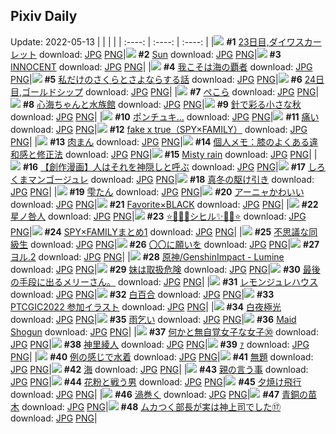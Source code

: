 ## Pixiv Daily
Update: 2022-05-13
|      |      |      |
| :----: | :----: | :----: |
|![](https://pixiv.microyu.workers.dev/c/240x480/img-master/img/2022/05/11/00/00/08/98259485_p0_master1200.jpg) **#1** [23日目,ダイワスカーレット](https://www.pixiv.net/artworks/98259485) download: [JPG](https://pixiv.microyu.workers.dev/img-original/img/2022/05/11/00/00/08/98259485_p0.jpg) [PNG](https://pixiv.microyu.workers.dev/img-original/img/2022/05/11/00/00/08/98259485_p0.png)|![](https://pixiv.microyu.workers.dev/c/240x480/img-master/img/2022/05/12/00/00/13/98280356_p0_master1200.jpg) **#2** [Sun](https://www.pixiv.net/artworks/98280356) download: [JPG](https://pixiv.microyu.workers.dev/img-original/img/2022/05/12/00/00/13/98280356_p0.jpg) [PNG](https://pixiv.microyu.workers.dev/img-original/img/2022/05/12/00/00/13/98280356_p0.png)|![](https://pixiv.microyu.workers.dev/c/240x480/img-master/img/2022/05/11/00/00/12/98259515_p0_master1200.jpg) **#3** [INNOCENT](https://www.pixiv.net/artworks/98259515) download: [JPG](https://pixiv.microyu.workers.dev/img-original/img/2022/05/11/00/00/12/98259515_p0.jpg) [PNG](https://pixiv.microyu.workers.dev/img-original/img/2022/05/11/00/00/12/98259515_p0.png)|
|![](https://pixiv.microyu.workers.dev/c/240x480/img-master/img/2022/05/11/07/30/01/98265134_p0_master1200.jpg) **#4** [我こそは海の覇者](https://www.pixiv.net/artworks/98265134) download: [JPG](https://pixiv.microyu.workers.dev/img-original/img/2022/05/11/07/30/01/98265134_p0.jpg) [PNG](https://pixiv.microyu.workers.dev/img-original/img/2022/05/11/07/30/01/98265134_p0.png)|![](https://pixiv.microyu.workers.dev/c/240x480/img-master/img/2022/05/11/00/00/21/98259567_p0_master1200.jpg) **#5** [私だけのさくらとさよならする話](https://www.pixiv.net/artworks/98259567) download: [JPG](https://pixiv.microyu.workers.dev/img-original/img/2022/05/11/00/00/21/98259567_p0.jpg) [PNG](https://pixiv.microyu.workers.dev/img-original/img/2022/05/11/00/00/21/98259567_p0.png)|![](https://pixiv.microyu.workers.dev/c/240x480/img-master/img/2022/05/12/00/00/07/98280322_p0_master1200.jpg) **#6** [24日目,ゴールドシップ](https://www.pixiv.net/artworks/98280322) download: [JPG](https://pixiv.microyu.workers.dev/img-original/img/2022/05/12/00/00/07/98280322_p0.jpg) [PNG](https://pixiv.microyu.workers.dev/img-original/img/2022/05/12/00/00/07/98280322_p0.png)|
|![](https://pixiv.microyu.workers.dev/c/240x480/img-master/img/2022/05/12/00/00/00/98280261_p0_master1200.jpg) **#7** [ぺこら](https://www.pixiv.net/artworks/98280261) download: [JPG](https://pixiv.microyu.workers.dev/img-original/img/2022/05/12/00/00/00/98280261_p0.jpg) [PNG](https://pixiv.microyu.workers.dev/img-original/img/2022/05/12/00/00/00/98280261_p0.png)|![](https://pixiv.microyu.workers.dev/c/240x480/img-master/img/2022/05/12/00/00/04/98280296_p0_master1200.jpg) **#8** [心海ちゃんと水族館](https://www.pixiv.net/artworks/98280296) download: [JPG](https://pixiv.microyu.workers.dev/img-original/img/2022/05/12/00/00/04/98280296_p0.jpg) [PNG](https://pixiv.microyu.workers.dev/img-original/img/2022/05/12/00/00/04/98280296_p0.png)|![](https://pixiv.microyu.workers.dev/c/240x480/img-master/img/2022/05/11/00/00/03/98259444_p0_master1200.jpg) **#9** [針で彩る小さな秋](https://www.pixiv.net/artworks/98259444) download: [JPG](https://pixiv.microyu.workers.dev/img-original/img/2022/05/11/00/00/03/98259444_p0.jpg) [PNG](https://pixiv.microyu.workers.dev/img-original/img/2022/05/11/00/00/03/98259444_p0.png)|
|![](https://pixiv.microyu.workers.dev/c/240x480/img-master/img/2022/05/12/07/30/00/98285809_p0_master1200.jpg) **#10** [ポンチュキ…](https://www.pixiv.net/artworks/98285809) download: [JPG](https://pixiv.microyu.workers.dev/img-original/img/2022/05/12/07/30/00/98285809_p0.jpg) [PNG](https://pixiv.microyu.workers.dev/img-original/img/2022/05/12/07/30/00/98285809_p0.png)|![](https://pixiv.microyu.workers.dev/c/240x480/img-master/img/2022/05/11/19/23/25/98273666_p0_master1200.jpg) **#11** [痛い](https://www.pixiv.net/artworks/98273666) download: [JPG](https://pixiv.microyu.workers.dev/img-original/img/2022/05/11/19/23/25/98273666_p0.jpg) [PNG](https://pixiv.microyu.workers.dev/img-original/img/2022/05/11/19/23/25/98273666_p0.png)|![](https://pixiv.microyu.workers.dev/c/240x480/img-master/img/2022/05/12/22/12/14/98292206_p0_master1200.jpg) **#12** [fake x true（SPY×FAMILY）](https://www.pixiv.net/artworks/98292206) download: [JPG](https://pixiv.microyu.workers.dev/img-original/img/2022/05/12/22/12/14/98292206_p0.jpg) [PNG](https://pixiv.microyu.workers.dev/img-original/img/2022/05/12/22/12/14/98292206_p0.png)|
|![](https://pixiv.microyu.workers.dev/c/240x480/img-master/img/2022/05/11/17/20/03/98271520_p0_master1200.jpg) **#13** [肉まん](https://www.pixiv.net/artworks/98271520) download: [JPG](https://pixiv.microyu.workers.dev/img-original/img/2022/05/11/17/20/03/98271520_p0.jpg) [PNG](https://pixiv.microyu.workers.dev/img-original/img/2022/05/11/17/20/03/98271520_p0.png)|![](https://pixiv.microyu.workers.dev/c/240x480/img-master/img/2022/05/12/09/00/01/98286553_p0_master1200.jpg) **#14** [個人メモ：膝のよくある違和感と修正法](https://www.pixiv.net/artworks/98286553) download: [JPG](https://pixiv.microyu.workers.dev/img-original/img/2022/05/12/09/00/01/98286553_p0.jpg) [PNG](https://pixiv.microyu.workers.dev/img-original/img/2022/05/12/09/00/01/98286553_p0.png)|![](https://pixiv.microyu.workers.dev/c/240x480/img-master/img/2022/05/11/00/00/06/98259473_p0_master1200.jpg) **#15** [Misty rain](https://www.pixiv.net/artworks/98259473) download: [JPG](https://pixiv.microyu.workers.dev/img-original/img/2022/05/11/00/00/06/98259473_p0.jpg) [PNG](https://pixiv.microyu.workers.dev/img-original/img/2022/05/11/00/00/06/98259473_p0.png)|
|![](https://pixiv.microyu.workers.dev/c/240x480/img-master/img/2022/05/12/23/00/01/98299541_p0_master1200.jpg) **#16** [【創作漫画】人はそれを神隠しと呼ぶ](https://www.pixiv.net/artworks/98299541) download: [JPG](https://pixiv.microyu.workers.dev/img-original/img/2022/05/12/23/00/01/98299541_p0.jpg) [PNG](https://pixiv.microyu.workers.dev/img-original/img/2022/05/12/23/00/01/98299541_p0.png)|![](https://pixiv.microyu.workers.dev/c/240x480/img-master/img/2022/05/11/20/30/00/98274989_p0_master1200.jpg) **#17** [しろくまマンゴージュレ](https://www.pixiv.net/artworks/98274989) download: [JPG](https://pixiv.microyu.workers.dev/img-original/img/2022/05/11/20/30/00/98274989_p0.jpg) [PNG](https://pixiv.microyu.workers.dev/img-original/img/2022/05/11/20/30/00/98274989_p0.png)|![](https://pixiv.microyu.workers.dev/c/240x480/img-master/img/2022/05/12/00/00/03/98280286_p0_master1200.jpg) **#18** [真冬の駆け引き](https://www.pixiv.net/artworks/98280286) download: [JPG](https://pixiv.microyu.workers.dev/img-original/img/2022/05/12/00/00/03/98280286_p0.jpg) [PNG](https://pixiv.microyu.workers.dev/img-original/img/2022/05/12/00/00/03/98280286_p0.png)|
|![](https://pixiv.microyu.workers.dev/c/240x480/img-master/img/2022/05/12/00/00/06/98280310_p0_master1200.jpg) **#19** [雫たん](https://www.pixiv.net/artworks/98280310) download: [JPG](https://pixiv.microyu.workers.dev/img-original/img/2022/05/12/00/00/06/98280310_p0.jpg) [PNG](https://pixiv.microyu.workers.dev/img-original/img/2022/05/12/00/00/06/98280310_p0.png)|![](https://pixiv.microyu.workers.dev/c/240x480/img-master/img/2022/05/11/12/03/17/98267682_p0_master1200.jpg) **#20** [アーニャかわいい](https://www.pixiv.net/artworks/98267682) download: [JPG](https://pixiv.microyu.workers.dev/img-original/img/2022/05/11/12/03/17/98267682_p0.jpg) [PNG](https://pixiv.microyu.workers.dev/img-original/img/2022/05/11/12/03/17/98267682_p0.png)|![](https://pixiv.microyu.workers.dev/c/240x480/img-master/img/2022/05/11/00/00/16/98259544_p0_master1200.jpg) **#21** [Favorite×BLACK](https://www.pixiv.net/artworks/98259544) download: [JPG](https://pixiv.microyu.workers.dev/img-original/img/2022/05/11/00/00/16/98259544_p0.jpg) [PNG](https://pixiv.microyu.workers.dev/img-original/img/2022/05/11/00/00/16/98259544_p0.png)|
|![](https://pixiv.microyu.workers.dev/c/240x480/img-master/img/2022/05/11/00/00/08/98259486_p0_master1200.jpg) **#22** [星ノ咎人](https://www.pixiv.net/artworks/98259486) download: [JPG](https://pixiv.microyu.workers.dev/img-original/img/2022/05/11/00/00/08/98259486_p0.jpg) [PNG](https://pixiv.microyu.workers.dev/img-original/img/2022/05/11/00/00/08/98259486_p0.png)|![](https://pixiv.microyu.workers.dev/c/240x480/img-master/img/2022/05/11/00/00/09/98259490_p0_master1200.jpg) **#23** [⭐️🔷🔶✨シヒル✨🔶🔷⭐️](https://www.pixiv.net/artworks/98259490) download: [JPG](https://pixiv.microyu.workers.dev/img-original/img/2022/05/11/00/00/09/98259490_p0.jpg) [PNG](https://pixiv.microyu.workers.dev/img-original/img/2022/05/11/00/00/09/98259490_p0.png)|![](https://pixiv.microyu.workers.dev/c/240x480/img-master/img/2022/05/11/18/00/06/98272122_p0_master1200.jpg) **#24** [SPY×FAMILYまとめ1](https://www.pixiv.net/artworks/98272122) download: [JPG](https://pixiv.microyu.workers.dev/img-original/img/2022/05/11/18/00/06/98272122_p0.jpg) [PNG](https://pixiv.microyu.workers.dev/img-original/img/2022/05/11/18/00/06/98272122_p0.png)|
|![](https://pixiv.microyu.workers.dev/c/240x480/img-master/img/2022/05/12/17/33/22/98292195_p0_master1200.jpg) **#25** [不思議な同級生](https://www.pixiv.net/artworks/98292195) download: [JPG](https://pixiv.microyu.workers.dev/img-original/img/2022/05/12/17/33/22/98292195_p0.jpg) [PNG](https://pixiv.microyu.workers.dev/img-original/img/2022/05/12/17/33/22/98292195_p0.png)|![](https://pixiv.microyu.workers.dev/c/240x480/img-master/img/2022/05/12/17/42/57/98292337_p0_master1200.jpg) **#26** [〇〇に願いを](https://www.pixiv.net/artworks/98292337) download: [JPG](https://pixiv.microyu.workers.dev/img-original/img/2022/05/12/17/42/57/98292337_p0.jpg) [PNG](https://pixiv.microyu.workers.dev/img-original/img/2022/05/12/17/42/57/98292337_p0.png)|![](https://pixiv.microyu.workers.dev/c/240x480/img-master/img/2022/05/11/00/43/59/98260886_p0_master1200.jpg) **#27** [ヨル.2](https://www.pixiv.net/artworks/98260886) download: [JPG](https://pixiv.microyu.workers.dev/img-original/img/2022/05/11/00/43/59/98260886_p0.jpg) [PNG](https://pixiv.microyu.workers.dev/img-original/img/2022/05/11/00/43/59/98260886_p0.png)|
|![](https://pixiv.microyu.workers.dev/c/240x480/img-master/img/2022/05/11/02/08/17/98262399_p0_master1200.jpg) **#28** [原神/GenshinImpact - Lumine](https://www.pixiv.net/artworks/98262399) download: [JPG](https://pixiv.microyu.workers.dev/img-original/img/2022/05/11/02/08/17/98262399_p0.jpg) [PNG](https://pixiv.microyu.workers.dev/img-original/img/2022/05/11/02/08/17/98262399_p0.png)|![](https://pixiv.microyu.workers.dev/c/240x480/img-master/img/2022/05/12/17/25/22/98292090_p0_master1200.jpg) **#29** [妹は取扱危険](https://www.pixiv.net/artworks/98292090) download: [JPG](https://pixiv.microyu.workers.dev/img-original/img/2022/05/12/17/25/22/98292090_p0.jpg) [PNG](https://pixiv.microyu.workers.dev/img-original/img/2022/05/12/17/25/22/98292090_p0.png)|![](https://pixiv.microyu.workers.dev/c/240x480/img-master/img/2022/05/12/13/13/06/98288988_p0_master1200.jpg) **#30** [最後の手段に出るメリーさん。](https://www.pixiv.net/artworks/98288988) download: [JPG](https://pixiv.microyu.workers.dev/img-original/img/2022/05/12/13/13/06/98288988_p0.jpg) [PNG](https://pixiv.microyu.workers.dev/img-original/img/2022/05/12/13/13/06/98288988_p0.png)|
|![](https://pixiv.microyu.workers.dev/c/240x480/img-master/img/2022/05/12/20/30/00/98295670_p0_master1200.jpg) **#31** [レモンジュレハウス](https://www.pixiv.net/artworks/98295670) download: [JPG](https://pixiv.microyu.workers.dev/img-original/img/2022/05/12/20/30/00/98295670_p0.jpg) [PNG](https://pixiv.microyu.workers.dev/img-original/img/2022/05/12/20/30/00/98295670_p0.png)|![](https://pixiv.microyu.workers.dev/c/240x480/img-master/img/2022/05/12/00/00/11/98280345_p0_master1200.jpg) **#32** [白百合](https://www.pixiv.net/artworks/98280345) download: [JPG](https://pixiv.microyu.workers.dev/img-original/img/2022/05/12/00/00/11/98280345_p0.jpg) [PNG](https://pixiv.microyu.workers.dev/img-original/img/2022/05/12/00/00/11/98280345_p0.png)|![](https://pixiv.microyu.workers.dev/c/240x480/img-master/img/2022/05/12/13/59/24/98289599_p0_master1200.jpg) **#33** [PTCGIC2022 参加イラスト](https://www.pixiv.net/artworks/98289599) download: [JPG](https://pixiv.microyu.workers.dev/img-original/img/2022/05/12/13/59/24/98289599_p0.jpg) [PNG](https://pixiv.microyu.workers.dev/img-original/img/2022/05/12/13/59/24/98289599_p0.png)|
|![](https://pixiv.microyu.workers.dev/c/240x480/img-master/img/2022/05/12/00/00/08/98280328_p0_master1200.jpg) **#34** [白夜極光](https://www.pixiv.net/artworks/98280328) download: [JPG](https://pixiv.microyu.workers.dev/img-original/img/2022/05/12/00/00/08/98280328_p0.jpg) [PNG](https://pixiv.microyu.workers.dev/img-original/img/2022/05/12/00/00/08/98280328_p0.png)|![](https://pixiv.microyu.workers.dev/c/240x480/img-master/img/2022/05/11/00/00/23/98259577_p0_master1200.jpg) **#35** [雨乞い](https://www.pixiv.net/artworks/98259577) download: [JPG](https://pixiv.microyu.workers.dev/img-original/img/2022/05/11/00/00/23/98259577_p0.jpg) [PNG](https://pixiv.microyu.workers.dev/img-original/img/2022/05/11/00/00/23/98259577_p0.png)|![](https://pixiv.microyu.workers.dev/c/240x480/img-master/img/2022/05/11/00/24/00/98260359_p0_master1200.jpg) **#36** [Maid Shogun](https://www.pixiv.net/artworks/98260359) download: [JPG](https://pixiv.microyu.workers.dev/img-original/img/2022/05/11/00/24/00/98260359_p0.jpg) [PNG](https://pixiv.microyu.workers.dev/img-original/img/2022/05/11/00/24/00/98260359_p0.png)|
|![](https://pixiv.microyu.workers.dev/c/240x480/img-master/img/2022/05/11/18/00/02/98272110_p0_master1200.jpg) **#37** [何かと無自覚女子な女子㉚](https://www.pixiv.net/artworks/98272110) download: [JPG](https://pixiv.microyu.workers.dev/img-original/img/2022/05/11/18/00/02/98272110_p0.jpg) [PNG](https://pixiv.microyu.workers.dev/img-original/img/2022/05/11/18/00/02/98272110_p0.png)|![](https://pixiv.microyu.workers.dev/c/240x480/img-master/img/2022/05/12/00/11/02/98280806_p0_master1200.jpg) **#38** [神里綾人](https://www.pixiv.net/artworks/98280806) download: [JPG](https://pixiv.microyu.workers.dev/img-original/img/2022/05/12/00/11/02/98280806_p0.jpg) [PNG](https://pixiv.microyu.workers.dev/img-original/img/2022/05/12/00/11/02/98280806_p0.png)|![](https://pixiv.microyu.workers.dev/c/240x480/img-master/img/2022/05/11/12/22/10/98267895_p0_master1200.jpg) **#39** [ｧ](https://www.pixiv.net/artworks/98267895) download: [JPG](https://pixiv.microyu.workers.dev/img-original/img/2022/05/11/12/22/10/98267895_p0.jpg) [PNG](https://pixiv.microyu.workers.dev/img-original/img/2022/05/11/12/22/10/98267895_p0.png)|
|![](https://pixiv.microyu.workers.dev/c/240x480/img-master/img/2022/05/11/17/00/00/98271175_p0_master1200.jpg) **#40** [例の感じで水着](https://www.pixiv.net/artworks/98271175) download: [JPG](https://pixiv.microyu.workers.dev/img-original/img/2022/05/11/17/00/00/98271175_p0.jpg) [PNG](https://pixiv.microyu.workers.dev/img-original/img/2022/05/11/17/00/00/98271175_p0.png)|![](https://pixiv.microyu.workers.dev/c/240x480/img-master/img/2022/05/11/21/21/41/98276137_p0_master1200.jpg) **#41** [無題](https://www.pixiv.net/artworks/98276137) download: [JPG](https://pixiv.microyu.workers.dev/img-original/img/2022/05/11/21/21/41/98276137_p0.jpg) [PNG](https://pixiv.microyu.workers.dev/img-original/img/2022/05/11/21/21/41/98276137_p0.png)|![](https://pixiv.microyu.workers.dev/c/240x480/img-master/img/2022/05/11/00/00/06/98259471_p0_master1200.jpg) **#42** [海](https://www.pixiv.net/artworks/98259471) download: [JPG](https://pixiv.microyu.workers.dev/img-original/img/2022/05/11/00/00/06/98259471_p0.jpg) [PNG](https://pixiv.microyu.workers.dev/img-original/img/2022/05/11/00/00/06/98259471_p0.png)|
|![](https://pixiv.microyu.workers.dev/c/240x480/img-master/img/2022/05/12/00/30/46/98281336_p0_master1200.jpg) **#43** [親の言う事](https://www.pixiv.net/artworks/98281336) download: [JPG](https://pixiv.microyu.workers.dev/img-original/img/2022/05/12/00/30/46/98281336_p0.jpg) [PNG](https://pixiv.microyu.workers.dev/img-original/img/2022/05/12/00/30/46/98281336_p0.png)|![](https://pixiv.microyu.workers.dev/c/240x480/img-master/img/2022/05/11/23/38/51/98279709_p0_master1200.jpg) **#44** [花粉と戦う男](https://www.pixiv.net/artworks/98279709) download: [JPG](https://pixiv.microyu.workers.dev/img-original/img/2022/05/11/23/38/51/98279709_p0.jpg) [PNG](https://pixiv.microyu.workers.dev/img-original/img/2022/05/11/23/38/51/98279709_p0.png)|![](https://pixiv.microyu.workers.dev/c/240x480/img-master/img/2022/05/11/00/58/08/98260510_p0_master1200.jpg) **#45** [夕焼け飛行](https://www.pixiv.net/artworks/98260510) download: [JPG](https://pixiv.microyu.workers.dev/img-original/img/2022/05/11/00/58/08/98260510_p0.jpg) [PNG](https://pixiv.microyu.workers.dev/img-original/img/2022/05/11/00/58/08/98260510_p0.png)|
|![](https://pixiv.microyu.workers.dev/c/240x480/img-master/img/2022/05/12/00/52/55/98281805_p0_master1200.jpg) **#46** [渦巻く](https://www.pixiv.net/artworks/98281805) download: [JPG](https://pixiv.microyu.workers.dev/img-original/img/2022/05/12/00/52/55/98281805_p0.jpg) [PNG](https://pixiv.microyu.workers.dev/img-original/img/2022/05/12/00/52/55/98281805_p0.png)|![](https://pixiv.microyu.workers.dev/c/240x480/img-master/img/2022/05/12/00/00/09/98280337_p0_master1200.jpg) **#47** [青銅の苗木](https://www.pixiv.net/artworks/98280337) download: [JPG](https://pixiv.microyu.workers.dev/img-original/img/2022/05/12/00/00/09/98280337_p0.jpg) [PNG](https://pixiv.microyu.workers.dev/img-original/img/2022/05/12/00/00/09/98280337_p0.png)|![](https://pixiv.microyu.workers.dev/c/240x480/img-master/img/2022/05/11/22/15/30/98277525_p0_master1200.jpg) **#48** [ムカつく部長が実は神上司でした⑰](https://www.pixiv.net/artworks/98277525) download: [JPG](https://pixiv.microyu.workers.dev/img-original/img/2022/05/11/22/15/30/98277525_p0.jpg) [PNG](https://pixiv.microyu.workers.dev/img-original/img/2022/05/11/22/15/30/98277525_p0.png)|
